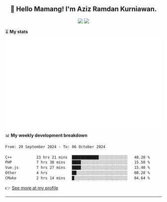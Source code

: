 <h2 align="center">👋 Hello Mamang! I'm Aziz Ramdan Kurniawan.</h2>  
<p align="center">
  <img src="https://komarev.com/ghpvc/?username=azizramdan">
  <img src="https://wakatime.com/badge/user/90056fa0-4c31-4eca-954e-2a3ac05896f9.svg">
</p>
    
⏳ **My stats**  
![](https://raw.githubusercontent.com/azizramdan/github-stats/master/generated/overview.svg#gh-dark-mode-only)

📊 **My weekly development breakdown**
<!--START_SECTION:waka-->

```txt
From: 29 September 2024 - To: 06 October 2024

C++           23 hrs 21 mins  ████████████░░░░░░░░░░░░░   48.20 %
PHP           7 hrs 30 mins   ████░░░░░░░░░░░░░░░░░░░░░   15.50 %
Vue.js        7 hrs 27 mins   ████░░░░░░░░░░░░░░░░░░░░░   15.40 %
Other         4 hrs           ██░░░░░░░░░░░░░░░░░░░░░░░   08.28 %
CMake         2 hrs 14 mins   █░░░░░░░░░░░░░░░░░░░░░░░░   04.64 %
```

<!--END_SECTION:waka-->
👉 [See more at my profile](https://wakatime.com/@azizramdan)
***

